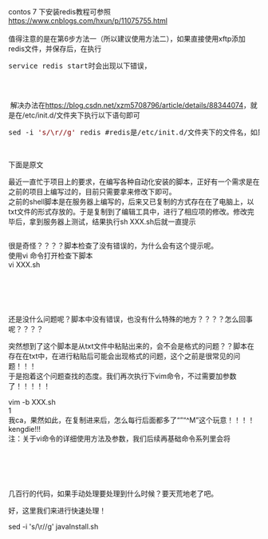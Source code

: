 <p>contos 7 下安装redis教程可参照<a href="https://www.cnblogs.com/hxun/p/11075755.html">https://www.cnblogs.com/hxun/p/11075755.html</a><br /><br />值得注意的是在第6步方法一（所以建议使用方法二），如果直接使用xftp添加redis文件，并保存后，在执行</p>
<pre>service redis start时会出现以下错误，</pre>
<p><img src="https://img2020.cnblogs.com/i-beta/789895/202003/789895-20200306195120995-807700091.png" alt="" /></p>
<p>&nbsp;</p>
<p>&nbsp;解决办法在<a href="https://blog.csdn.net/xzm5708796/article/details/88344074">https://blog.csdn.net/xzm5708796/article/details/88344074</a>，就是在/etc/init.d/文件夹下执行以下语句即可</p>
<div class="cnblogs_code">
<pre>sed -i <span style="color: #800000;">'</span><span style="color: #800000;">s/\r//g</span><span style="color: #800000;">'</span> redis #redis是/etc/init.d/文件夹下的文件名，如果生成的文件是其他名字，请自行更改</pre>
</div>
<p>&nbsp;</p>
<p>下面是原文</p>
<p>最近一直忙于项目上的要求，在编写各种自动化安装的脚本，正好有一个需求是在之前的项目上编写过的，目前只需要拿来修改下即可。<br />之前的shell脚本是在服务器上编写的，后来又已复制的方式存在在了电脑上，以txt文件的形式存放的。于是复制到了编辑工具中，进行了相应项的修改。修改完毕后，拿到服务器上测试，结果执行sh XXX.sh后就一直提示</p>
<p><img src="https://img2020.cnblogs.com/i-beta/789895/202003/789895-20200306195431746-1019534379.png" alt="" /></p>
<p>很是奇怪？？？？脚本检查了没有错误的，为什么会有这个提示呢。<br />使用vi 命令打开检查下脚本<br />vi XXX.sh</p>
<p><img src="https://img2020.cnblogs.com/i-beta/789895/202003/789895-20200306195442560-1506252793.png" alt="" /></p>
<p>&nbsp;</p>
<p>&nbsp;</p>
<p>还是没什么问题呢？脚本中没有错误，也没有什么特殊的地方？？？？怎么回事呢？？？？</p>
<p>突然想到了这个脚本是从txt文件中粘贴出来的，会不会是格式的问题？？脚本在存在在txt中，在进行粘贴后可能会出现格式的问题，这个之前是很常见的问题！！！<br />于是抱着这个问题查找的态度。我们再次执行下vim命令，不过需要加参数了！！！！！</p>
<p>vim -b XXX.sh<br />1<br />我ca，果然如此，在复制进来后，怎么每行后面都多了&ldquo;&rdquo;&ldquo;^M&rdquo;这个玩意！！！！kengdie!!!<br />注：关于vi命令的详细使用方法及参数，我们后续再基础命令系列里会将</p>
<p><img src="https://img2020.cnblogs.com/i-beta/789895/202003/789895-20200306195506353-591684384.png" alt="" /></p>
<p>&nbsp;</p>
<p>&nbsp;</p>
<p>几百行的代码，如果手动处理要处理到什么时候？要天荒地老了吧。</p>
<p>好，这里我们来进行快速处理！</p>
<p>sed -i 's/\r//g' javaInstall.sh<br /><img src="https://img2020.cnblogs.com/i-beta/789895/202003/789895-20200306195519061-1807506073.png" alt="" /></p>
<p>&nbsp;</p>